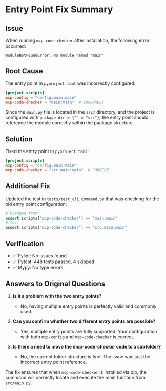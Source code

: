 # Entry Point Fix Summary

## Issue
When running `mcp-code-checker` after installation, the following error occurred:
```
ModuleNotFoundError: No module named 'main'
```

## Root Cause
The entry point in `pyproject.toml` was incorrectly configured:
```toml
[project.scripts]
mcp-config = "config.main:main"
mcp-code-checker = "main:main"  # INCORRECT
```

Since the `main.py` file is located in the `src/` directory, and the project is configured with `package-dir = {"" = "src"}`, the entry point should reference the module correctly within the package structure.

## Solution
Fixed the entry point in `pyproject.toml`:
```toml
[project.scripts]
mcp-config = "config.main:main"
mcp-code-checker = "src.main:main"  # CORRECT
```

## Additional Fix
Updated the test in `tests/test_cli_command.py` that was checking for the old entry point configuration:
```python
# Changed from:
assert scripts["mcp-code-checker"] == "main:main"
# To:
assert scripts["mcp-code-checker"] == "src.main:main"
```

## Verification
- ✅ Pylint: No issues found
- ✅ Pytest: 448 tests passed, 4 skipped
- ✅ Mypy: No type errors

## Answers to Original Questions

1. **Is it a problem with the two entry points?**
   - No, having multiple entry points is perfectly valid and commonly used.

2. **Can you confirm whether two different entry points are possible?**
   - Yes, multiple entry points are fully supported. Your configuration with both `mcp-config` and `mcp-code-checker` is correct.

3. **Is there a need to move the mcp-code-checker code to a subfolder?**
   - No, the current folder structure is fine. The issue was just the incorrect entry point reference.

The fix ensures that when `mcp-code-checker` is installed via pip, the command will correctly locate and execute the main function from `src/main.py`.
